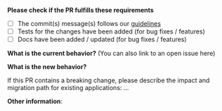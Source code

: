 **Please check if the PR fulfills these requirements**

- [ ] The commit(s) message(s) follows our [guidelines](https://github.com/talend/tools/blob/master/tools-root-github/CONTRIBUTING.md#commit-message-format)
- [ ] Tests for the changes have been added (for bug fixes / features)
- [ ] Docs have been added / updated (for bug fixes / features)

**What is the current behavior?** (You can also link to an open issue here)



**What is the new behavior?**



If this PR contains a breaking change, please describe the impact and migration path for existing applications: ...


**Other information**:
